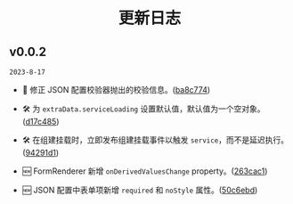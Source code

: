 <h1 align='center'> 更新日志 </h1>

## v0.0.2

`2023-8-17`

-   🐞 修正 JSON 配置校验器抛出的校验信息。([ba8c774](https://github.com/DTStack/dt-form-renderer/commit/ba8c774499bb8d0165bf24e3bf9f92c73657d5ac))

-   🛠 为 `extraData.serviceLoading` 设置默认值，默认值为一个空对象。([d17c485](https://github.com/DTStack/dt-form-renderer/commit/d17c4857d2bbcf3f3a05aae01656b871653a81f6))
-   🛠 在组建挂载时，立即发布组建挂载事件以触发 `service`，而不是延迟执行。([94291d1](https://github.com/DTStack/dt-form-renderer/commit/94291d1318990d1739b9e1da39ba4e9f8e43d0db))
-   🆕 FormRenderer 新增 `onDerivedValuesChange` property。([263cac1](https://github.com/DTStack/dt-form-renderer/commit/263cac157711f5a843b5b2724da92889e223dd18))
-   🆕 JSON 配置中表单项新增 `required` 和 `noStyle` 属性。([50c6ebd](https://github.com/DTStack/dt-form-renderer/commit/50c6ebd9f06416580715f41151d2d241180c2b08))
